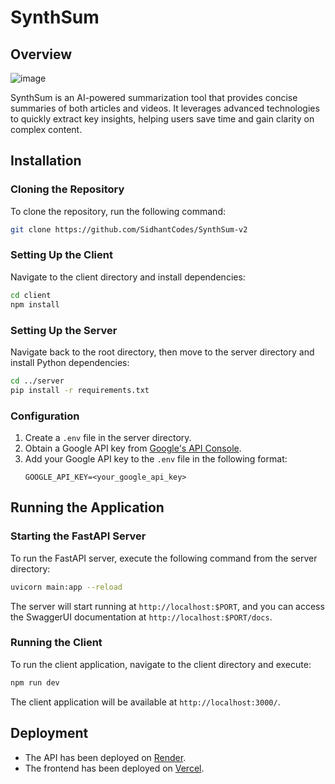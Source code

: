 # SynthSum

## Overview
![image](https://github.com/SidhantCodes/SynthSum-v2/assets/127239653/a9f5aae6-ca11-4dac-a913-f60d832dc664)

SynthSum is an AI-powered summarization tool that provides concise summaries of both articles and videos. It leverages advanced technologies to quickly extract key insights, helping users save time and gain clarity on complex content.

## Installation

### Cloning the Repository
To clone the repository, run the following command:
```bash
git clone https://github.com/SidhantCodes/SynthSum-v2
```

### Setting Up the Client
Navigate to the client directory and install dependencies:
```bash
cd client
npm install
```

### Setting Up the Server
Navigate back to the root directory, then move to the server directory and install Python dependencies:
```bash
cd ../server
pip install -r requirements.txt
```

### Configuration
1. Create a `.env` file in the server directory.
2. Obtain a Google API key from [Google's API Console](https://aistudio.google.com/app/apikey).
3. Add your Google API key to the `.env` file in the following format:
   ```
   GOOGLE_API_KEY=<your_google_api_key>
   ```

## Running the Application
### Starting the FastAPI Server
To run the FastAPI server, execute the following command from the server directory:
```bash
uvicorn main:app --reload
```
The server will start running at `http://localhost:$PORT`, and you can access the SwaggerUI documentation at `http://localhost:$PORT/docs`.

### Running the Client
To run the client application, navigate to the client directory and execute:
```bash
npm run dev
```
The client application will be available at `http://localhost:3000/`.

## Deployment
- The API has been deployed on [Render](https://synthsum-api.onrender.com/docs).
- The frontend has been deployed on [Vercel](https://synthsum.vercel.app/).

